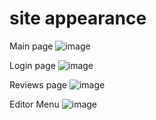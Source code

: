 # site appearance
Main page
![image](https://user-images.githubusercontent.com/60195785/110856616-eb702f00-82c8-11eb-99d4-0c1066c072e4.png)

Login page
![image](https://user-images.githubusercontent.com/60195785/110856285-80265d00-82c8-11eb-9ee9-384a4021eb17.png)

Reviews page
![image](https://user-images.githubusercontent.com/60195785/110856467-b82da000-82c8-11eb-875d-490100523005.png)


Editor Menu
![image](https://user-images.githubusercontent.com/60195785/110856517-cb407000-82c8-11eb-8336-d412c997d148.png)
